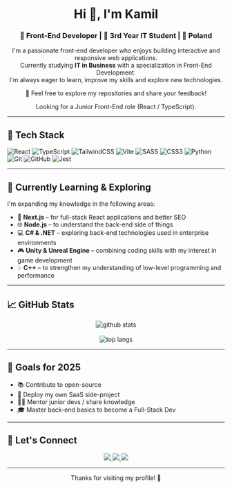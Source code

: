 <h1 align="center">Hi 👋, I'm Kamil</h1>
<h3 align="center">🎯 Front-End Developer | 💼 3rd Year IT Student | 📍 Poland</h3>

<p align="center">
  I'm a passionate front-end developer who enjoys building interactive and responsive web applications.<br>
  Currently studying <strong>IT in Business</strong> with a specialization in Front-End Development.<br>
  I'm always eager to learn, improve my skills and explore new technologies.
</p>

<p align="center">🚀 Feel free to explore my repositories and share your feedback!</p>

<p align="center">Looking for a Junior Front-End role (React / TypeScript). </p>

---

## 🧰 Tech Stack

![React](https://img.shields.io/badge/-React-61DAFB?logo=react&logoColor=black&style=for-the-badge)
![TypeScript](https://img.shields.io/badge/-TypeScript-3178C6?logo=typescript&logoColor=white&style=for-the-badge)
![TailwindCSS](https://img.shields.io/badge/-TailwindCSS-06B6D4?logo=tailwindcss&logoColor=white&style=for-the-badge)
![Vite](https://img.shields.io/badge/-Vite-646CFF?logo=vite&logoColor=white&style=for-the-badge)
![SASS](https://img.shields.io/badge/-SASS-CC6699?logo=sass&logoColor=white&style=for-the-badge)
![CSS3](https://img.shields.io/badge/-CSS3-1572B6?logo=css3&logoColor=white&style=for-the-badge)
![Python](https://img.shields.io/badge/-Python-3776AB?logo=python&logoColor=white&style=for-the-badge)
![Git](https://img.shields.io/badge/-Git-F05032?logo=git&logoColor=white&style=for-the-badge)
![GitHub](https://img.shields.io/badge/-GitHub-181717?logo=github&logoColor=white&style=for-the-badge)
![Jest](https://img.shields.io/badge/-Jest-C21325?logo=jest&logoColor=white&style=for-the-badge)

---

## 🌱 Currently Learning & Exploring

I'm expanding my knowledge in the following areas:

- 🔭 **Next.js** – for full-stack React applications and better SEO
- 🌐 **Node.js** – to understand the back-end side of things
- 💻 **C# & .NET** – exploring back-end technologies used in enterprise environments
- 🎮 **Unity & Unreal Engine** – combining coding skills with my interest in game development
- 💡 **C++** – to strengthen my understanding of low-level programming and performance

---

## 📈 GitHub Stats

<p align="center">
  <img src="https://github-readme-stats.vercel.app/api?username=KamilKonopski&show_icons=true&theme=github_dark" alt="github stats" />
  <br><br>
  <img src="https://github-readme-stats.vercel.app/api/top-langs/?username=KamilKonopski&layout=compact&theme=github_dark" alt="top langs" />
</p>

---

## 🎯 Goals for 2025

- 📚 Contribute to open-source
- 🚀 Deploy my own SaaS side-project
- 👨‍🏫 Mentor junior devs / share knowledge
- 🎓 Master back-end basics to become a Full-Stack Dev

---

## 🤝 Let's Connect

<p align="center">
  <a href="https://www.linkedin.com/in/kamil-konopski-623567205" target="_blank">
    <img src="https://img.shields.io/badge/LinkedIn-0A66C2?logo=linkedin&logoColor=white&style=for-the-badge" />
  </a>
  <a href="mailto:Kamil.Konopski.2000@gmail.com">
    <img src="https://img.shields.io/badge/Email-D14836?logo=gmail&logoColor=white&style=for-the-badge" />
  </a>
  <a href="https://github.com/kamilkonopski">
    <img src="https://img.shields.io/badge/Portfolio-000000?logo=vercel&logoColor=white&style=for-the-badge" />
  </a>
</p>

---

<p align="center">Thanks for visiting my profile! 🙌</p>

